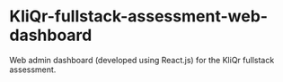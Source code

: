 # KliQr-fullstack-assessment-web-dashboard
Web admin dashboard (developed using React.js) for the KliQr fullstack assessment.
